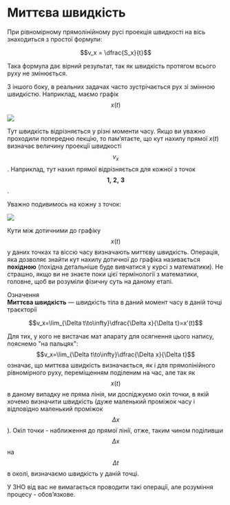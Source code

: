 # Миттєва швидкiсть

При рiвномiрному прямолiнiйному русi проекцiя швидкостi на вiсь знаходиться з простої формули:

$$v_x = \dfrac{S_x}{t}$$

Така формула дає вiрний результат, так як швидкiсть протягом всього руху не змiнюється.

З iншого боку, в реальних задачах часто зустрiчається рух зi змiнною швидкiстю. Наприклад, маємо графiк $$x(t)$$

<img class="image"  src="https://rawgit.com/chudaol/ed-era-book-physics/master/images/chapter_2/1.svg" />

Тут швидкiсть вiдрiзняється у рiзнi моменти часу. Якщо ви уважно проходили попередню лекцiю, то пам’ятаєте, що кут нахилу прямої $x(t)$ визначає величину проекцiї швидкостi $$v_x$$. Наприклад, тут нахил прямої вiдрiзняється для кожної з точок $$\boldsymbol{1, \ 2, \ 3}$$.

Уважно подивимось на кожну з точок:

<img class="image"  src="https://rawgit.com/chudaol/ed-era-book-physics/master/images/chapter_2/2.svg" />

Кути мiж дотичними до графiку $$x(t)$$ у даних точках та вiссю часу визначають миттєву швидкiсть. Операцiя, яка дозволяє знайти кут нахилу дотичної до графiка
називається <b>похiдною</b> (похiдна детальнiше буде вивчатися у курсi з математики). Не страшно, якщо ви не знаєте поки цiєї термiнологiї з математики, головне, щоб ви розумiли фiзичну суть на даному етапi.

<div class="eoz-wrap">
<span class="eoz">Означення</span>
<div class="eoz-text">
<b>Миттєва швидкiсть</b> — швидкiсть тiла в даний момент часу в данiй точцi траєкторiї 

$$v_x=\lim_{\Delta t\to\infty}\dfrac{\Delta x}{\Delta t}=x'(t)$$

</div>
</div>

Для тих, у кого не вистачає мат апарату для осягнення цього напису, пояснемо "на пальцях": $$v_x=\lim_{\Delta t\to\infty}\dfrac{\Delta x}{\Delta t}$$ означає, що миттєва швидкiсть визначається, як i для прямолiнiйного рiвномiрного руху, перемiщенням подiленим на час, але так як $$x(t)$$ в даному
випадку не пряма лiнiя, ми дослiджуємо окiл точки, в якiй хочемо визначити швидкiсть (дуже маленький промiжок часу i вiдповiдно маленький промiжок $$\Delta x$$). Окiл точки - наближення до прямої лiнiї, отже, таким чином подiливши $$\Delta x$$ на $$\Delta t$$ в околi, визначаємо швидкiсть у данiй точцi.

У ЗНО вiд вас не вимагається проводити такi операцiї, але розумiння процесу - обов’язкове.
